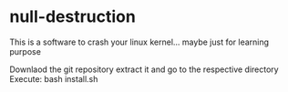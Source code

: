 # null-destruction
This is a software to crash your linux kernel... maybe just for learning purpose

Downlaod the git repository extract it and go to the respective directory
Execute: bash install.sh
